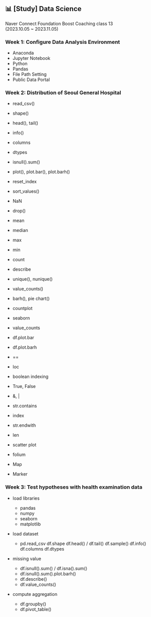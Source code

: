 ## 📊 [Study] Data Science
Naver Connect Foundation Boost Coaching class 13<br>
(2023.10.05 ~ 2023.11.05)

### Week 1: Configure Data Analysis Environment
- Anaconda
- Jupyter Notebook
- Python
- Pandas
- File Path Setting
- Public Data Portal

### Week 2: Distribution of Seoul General Hospital
- read_csv()
- shape()
- head(), tail()
- info()
- columns
- dtypes

- isnull().sum()
- plot(), plot.bar(), plot.barh()
- reset_index
- sort_values()
- NaN
- drop()

- mean
- median
- max
- min
- count
- describe

- unique(), nunique()
- value_counts()
- barh(), pie chart()

- countplot
- seaborn
- value_counts
- df.plot.bar
- df.plot.barh

- ==
- loc
- boolean indexing
- True, False
- &, |

- str.contains
- index
- str.endwith
- len
- scatter plot

- folium
- Map
- Marker

### Week 3: Test hypotheses with health examination data
- load libraries
  - pandas
  - numpy
  - seaborn
  - matplotlib

- load dataset
  - pd.read_csv
  df.shape
  df.head() / df.tail()
  df.sample()
  df.info()
  df.columns
  df.dtypes

- missing value
  - df.isnull().sum() / df.isna().sum()
  - df.isnull().sum().plot.barh()
  - df.describe()
  - df.value_counts()

- compute aggregation
  - df.groupby()
  - df.pivot_table()
